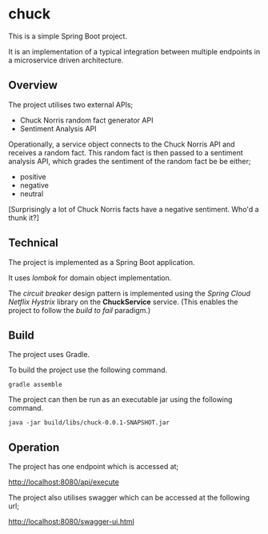 # chuck  
  
This is a simple Spring Boot project.

It is an implementation of a typical integration between multiple endpoints in a microservice driven architecture.   

## Overview  
The project utilises two external APIs;   

- Chuck Norris random fact generator API
- Sentiment Analysis API  
  
Operationally, a service object connects to the Chuck Norris API and receives a random fact. This random fact is then passed to a sentiment analysis API, which grades the sentiment of the random fact be be either;
  
- positive  
- negative  
- neutral  
  
[Surprisingly a lot of Chuck Norris facts have a negative sentiment. Who'd a thunk it?]

## Technical
The project is implemented as a Spring Boot application. 

It uses _lombok_ for domain object implementation.

The _circuit breaker_ design pattern is implemented using the _Spring Cloud Netflix Hystrix_ library on the **ChuckService** service. (This enables the project to follow the *build to fail* paradigm.)

## Build

The project uses Gradle.

To build the project use the following command.

```
gradle assemble
```
The project can then be run as an executable jar using the following command.
```
java -jar build/libs/chuck-0.0.1-SNAPSHOT.jar
```
 
 ## Operation

The project has one endpoint which is accessed at;

[http://localhost:8080/api/execute](http://localhost:8080/api/execute)
 
 The project also utilises swagger which can be accessed at the following url;

 [http://localhost:8080/swagger-ui.html](http://localhost:8080/swagger-ui.html)

